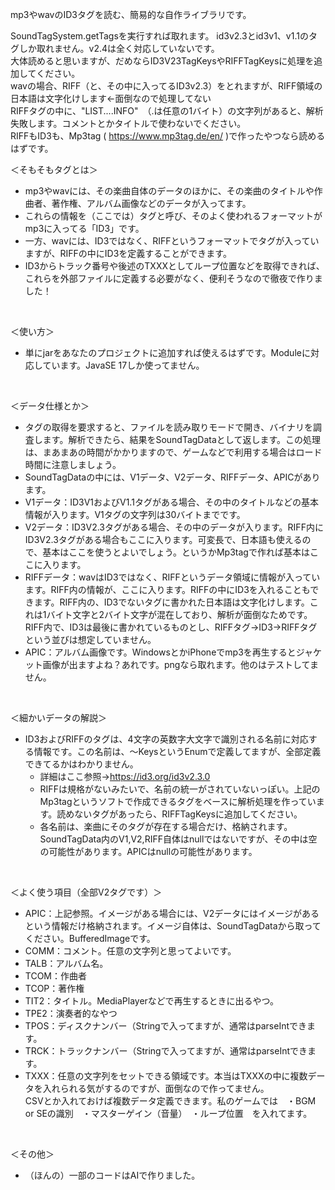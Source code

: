 mp3やwavのID3タグを読む、簡易的な自作ライブラリです。

SoundTagSystem.getTagsを実行すれば取れます。
id3v2.3とid3v1、v1.1のタグしか取れません。v2.4は全く対応していないです。
<br>
大体読めると思いますが、だめならID3V23TagKeysやRIFFTagKeysに処理を追加してください。
<br>
wavの場合、RIFF（と、その中に入ってるID3v2.3）をとれますが、RIFF領域の日本語は文字化けします←面倒なので処理してない<br>
RIFFタグの中に、"LIST....INFO"　（.は任意の1バイト）の文字列があると、解析失敗します。コメントとかタイトルで使わないでください。
<br>
RIFFもID3も、Mp3tag ( https://www.mp3tag.de/en/ )で作ったやつなら読めるはずです。
<br>

＜そもそもタグとは＞
 - mp3やwavには、その楽曲自体のデータのほかに、その楽曲のタイトルや作曲者、著作権、アルバム画像などのデータが入ってます。
 - これらの情報を（ここでは）タグと呼び、そのよく使われるフォーマットがmp3に入ってる「ID3」です。
 - 一方、wavには、ID3ではなく、RIFFというフォーマットでタグが入っていますが、RIFFの中にID3を定義することができます。
 - ID3からトラック番号や後述のTXXXとしてループ位置などを取得できれば、これらを外部ファイルに定義する必要がなく、便利そうなので徹夜で作りました！
<br>


＜使い方＞
 - 単にjarをあなたのプロジェクトに追加すれば使えるはずです。Moduleに対応しています。JavaSE 17しか使ってません。
<br>

＜データ仕様とか＞
 - タグの取得を要求すると、ファイルを読み取りモードで開き、バイナリを調査します。解析できたら、結果をSoundTagDataとして返します。この処理は、まあまあの時間がかかりますので、ゲームなどで利用する場合はロード時間に注意しましょう。
 - SoundTagDataの中には、V1データ、V2データ、RIFFデータ、APICがあります。
 - V1データ：ID3V1およびV1.1タグがある場合、その中のタイトルなどの基本情報が入ります。V1タグの文字列は30バイトまでです。
 - V2データ：ID3V2.3タグがある場合、その中のデータが入ります。RIFF内にID3V2.3タグがある場合もここに入ります。可変長で、日本語も使えるので、基本はここを使うとよいでしょう。というかMp3tagで作れば基本はここに入ります。
 - RIFFデータ：wavはID3ではなく、RIFFというデータ領域に情報が入っています。RIFF内の情報が、ここに入ります。RIFFの中にID3を入れることもできます。RIFF内の、ID3でないタグに書かれた日本語は文字化けします。これは1バイト文字と2バイト文字が混在しており、解析が面倒なためです。RIFF内で、ID3は最後に書かれているものとし、RIFFタグ→ID3→RIFFタグ　という並びは想定していません。
 - APIC：アルバム画像です。WindowsとかiPhoneでmp3を再生するとジャケット画像が出ますよね？あれです。pngなら取れます。他のはテストしてません。
<br>

＜細かいデータの解説＞
 - ID3およびRIFFのタグは、4文字の英数字大文字で識別される名前に対応する情報です。この名前は、～KeysというEnumで定義してますが、全部定義できてるかはわかりません。
   - 詳細はここ参照→https://id3.org/id3v2.3.0
   - RIFFは規格がないみたいで、名前の統一がされていないっぽい。上記のMp3tagというソフトで作成できるタグをベースに解析処理を作っています。読めないタグがあったら、RIFFTagKeysに追加してください。
   - 各名前は、楽曲にそのタグが存在する場合だけ、格納されます。SoundTagData内のV1,V2,RIFF自体はnullではないですが、その中は空の可能性があります。APICはnullの可能性があります。
<br>
 
 ＜よく使う項目（全部V2タグです）＞
  - APIC：上記参照。イメージがある場合には、V2データにはイメージがあるという情報だけ格納されます。イメージ自体は、SoundTagDataから取ってください。BufferedImageです。
  - COMM：コメント。任意の文字列と思ってよいです。
  - TALB：アルバム名。
  - TCOM：作曲者
  - TCOP：著作権
  - TIT2：タイトル。MediaPlayerなどで再生するときに出るやつ。
  - TPE2：演奏者的なやつ
  - TPOS：ディスクナンバー（Stringで入ってますが、通常はparseIntできます。
  - TRCK：トラックナンバー（Stringで入ってますが、通常はparseIntできます。
  - TXXX：任意の文字列をセットできる領域です。本当はTXXXの中に複数データを入れられる気がするのですが、面倒なので作ってません。<br>
    CSVとか入れておけば複数データ定義できます。私のゲームでは　・BGM or SEの識別　・マスターゲイン（音量）　・ループ位置　を入れてます。
<br>

＜その他＞
 - （ほんの）一部のコードはAIで作りました。
